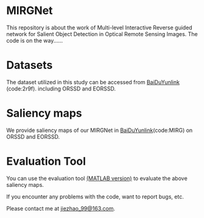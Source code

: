 # MIRGNet
This repository is about the work of Multi-level Interactive Reverse guided network for Salient Object Detection in Optical Remote Sensing Images. The code is on the way......

# Datasets
The dataset utilized in this study can be accessed from [BaiDuYunlink](https://pan.baidu.com/s/1iP7KRFwkS6K4Hako1XQIgg) (code:2r9f). including ORSSD and EORSSD.

# Saliency maps
We provide saliency maps of our MIRGNet in [BaiDuYunlink](https://pan.baidu.com/s/17VbcRwQe4JwNIIKVFo9C9Q)(code:MIRG) on ORSSD and EORSSD.

# Evaluation Tool
You can use the evaluation tool [(MATLAB version)](https://github.com/MathLee/MatlabEvaluationTools) to evaluate the above saliency maps.


If you encounter any problems with the code, want to report bugs, etc.

Please contact me at jiezhao_99@163.com.
